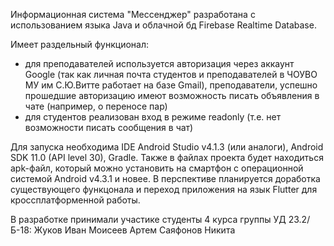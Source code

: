 Информационная система "Мессенджер" разработана с использованием языка Java и облачной бд Firebase Realtime Database.

Имеет раздельный функционал: 
 - для преподавателей используется авторизация через аккаунт Google (так как личная почта студентов и преподавателей в ЧОУВО МУ им С.Ю.Витте работает на базе Gmail), преподаватели, успешно прошедшие авторизацию имеют возможность писать объявления в чате (например, о переносе пар)
 - для студентов реализован вход в режиме readonly (т.е. нет возможности писать сообщения в чат)
 
 Для запуска необходима IDE Android Studio v4.1.3 (или аналоги), Android SDK 11.0 (API level 30), Gradle.
 Также в файлах проекта будет находиться apk-файл, который можно установить на смартфон с операционной системой Android v4.3.1 и новее.
 В перспективе планируется доработка существующего функцонала и переход приложения на язык Flutter для кроссплатформенной работы.

В разработке принимали участике студенты 4 курса группы УД 23.2/Б-18:
Жуков Иван
Моисеев Артем
Саяфонов Никита
